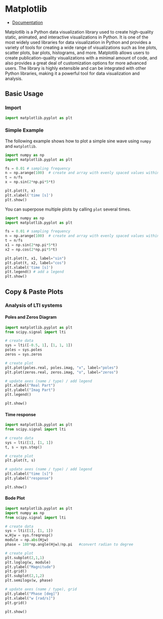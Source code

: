 # Matplotlib

* [Documentation](https://matplotlib.org/stable/index.html)

Matplotlib is a Python data visualization library used to create high-quality static, animated, and interactive visualizations in Python. It is one of the most widely used libraries for data visualization in Python and provides a variety of tools for creating a wide range of visualizations such as line plots, scatter plots, bar plots, histograms, and more. Matplotlib allows users to create publication-quality visualizations with a minimal amount of code, and also provides a great deal of customization options for more advanced users. The library is highly extensible and can be integrated with other Python libraries, making it a powerful tool for data visualization and analysis.



## Basic Usage

### Import

```python 
import matplotlib.pyplot as plt
```

### Simple Example 

The following example shows how to plot a simple sine wave using `numpy` and `matplotlib`.

```python 
import numpy as np
import matplotlib.pyplot as plt

fs = 0.01 # sampling frequency
n = np.arange(100)  # create and array with evenly spaced values within [0, 100) with step 1
t = n/fs
x = np.sin(2*np.pi*5*t)

plt.plot(t, x)
plt.xlabel('time [s]')
plt.show()
```

You can superpose multiple plots by calling `plot` several times.

```python 
import numpy as np
import matplotlib.pyplot as plt

fs = 0.01 # sampling frequency
n = np.arange(100)  # create and array with evenly spaced values within [0, 100) with step 1
t = n/fs
x1 = np.sin(2*np.pi*5*t)
x2 = np.cos(2*np.pi*5*t)

plt.plot(t, x1, label="sin")
plt.plot(t, x2, label="cos")
plt.xlabel('time [s]')
plt.legend() # add a legend
plt.show()
```

## Copy & Paste Plots

### Analysis of LTI systems

#### Poles and Zeros Diagram

```python
import matplotlib.pyplot as plt
from scipy.signal import lti

# create data
sys = lti([-0.5, 1], [1, 1, 1])
poles = sys.poles
zeros = sys.zeros

# create plot
plt.plot(poles.real, poles.imag, "x", label="poles")
plt.plot(zeros.real, zeros.imag, "o", label="zeros")

# update axes (name / type) / add legend
plt.xlabel("Real Part")
plt.ylabel("Imag Part")
plt.legend()

plt.show()
```

#### Time response

```python
import matplotlib.pyplot as plt
from scipy.signal import lti

# create data
sys = lti([1], [1, 1])
t, s = sys.step()

# create plot
plt.plot(t, s)

# update axes (name / type) / add legend
plt.xlabel("time [s]")
plt.ylabel("response")

plt.show()
```

#### Bode Plot

```python
import matplotlib.pyplot as plt
import numpy as np
from scipy.signal import lti

# create data
sys = lti([1], [1, 1]) 
w,Hjw = sys.freqresp()
module = np.abs(Hjw)
phase = 180*np.angle(Hjw)/np.pi   #convert radian to degree

# create plot
plt.subplot(2,1,1)
plt.loglog(w, module)
plt.ylabel("Magnitude")
plt.grid()
plt.subplot(2,1,2)
plt.semilogx(w, phase)

# update axes (name / type), grid
plt.ylabel("Phase [deg]")
plt.xlabel("w [rad/s]")
plt.grid()

plt.show()
```
